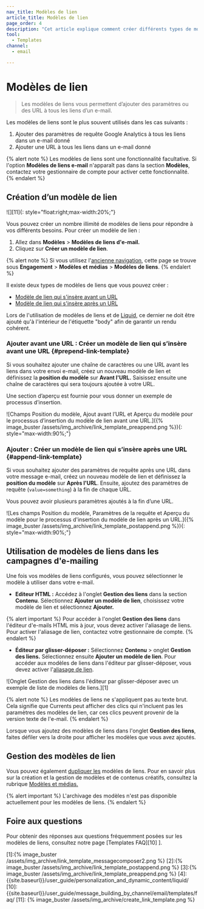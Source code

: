 ```yaml
---
nav_title: Modèles de lien
article_title: Modèles de lien
page_order: 4
description: "Cet article explique comment créer différents types de modèles de liens dans vos e-mails."
tool:
  - Templates
channel:
  - email

---
```


# Modèles de lien

> Les modèles de liens vous permettent d’ajouter des paramètres ou des URL à tous les liens d’un e-mail.

Les modèles de liens sont le plus souvent utilisés dans les cas suivants :

1. Ajouter des paramètres de requête Google Analytics à tous les liens dans un e-mail donné
2. Ajouter une URL à tous les liens dans un e-mail donné

{% alert note %}
Les modèles de liens sont une fonctionnalité facultative. Si l'option **Modèles de liens e-mail** n'apparaît pas dans la section **Modèles**, contactez votre gestionnaire de compte pour activer cette fonctionnalité.
{% endalert %}

## Création d’un modèle de lien

![][11]{: style="float:right;max-width:20%;"}

Vous pouvez créer un nombre illimité de modèles de liens pour répondre à vos différents besoins. Pour créer un modèle de lien :

1. Allez dans **Modèles** > **Modèles de liens d'e-mail.** 
2. Cliquez sur **Créer un modèle de lien**.

{% alert note %}
Si vous utilisez l'[ancienne navigation]({{site.baseurl}}/navigation), cette page se trouve sous **Engagement** > **Modèles et médias** > **Modèles de liens**.
{% endalert %}

Il existe deux types de modèles de liens que vous pouvez créer :

- [Modèle de lien qui s'insère avant un URL](#prepend-link-template)
- [Modèle de lien qui s'insère après un URL](#append-link-template)

Lors de l'utilisation de modèles de liens et de [Liquid]({{site.baseurl}}/user_guide/personalization_and_dynamic_content/liquid/), ce dernier ne doit être ajouté qu'à l'intérieur de l'étiquette "body" afin de garantir un rendu cohérent.

### Ajouter avant une URL : Créer un modèle de lien qui s’insère avant une URL {#prepend-link-template}

Si vous souhaitez ajouter une chaîne de caractères ou une URL avant les liens dans votre envoi e-mail, créez un nouveau modèle de lien et définissez la **position du modèle** sur **Avant l'URL.** Saisissez ensuite une chaîne de caractères qui sera toujours ajoutée à votre URL. 

Une section d’aperçu est fournie pour vous donner un exemple de processus d’insertion.

![Champs Position du modèle, Ajout avant l’URL et Aperçu du modèle pour le processus d’insertion du modèle de lien avant une URL.]({% image_buster /assets/img_archive/link_template_preappend.png %}){: style="max-width:90%;"}

### Ajouter : Créer un modèle de lien qui s’insère après une URL {#append-link-template}

Si vous souhaitez ajouter des paramètres de requête après une URL dans votre message e-mail, créez un nouveau modèle de lien et définissez la **position du modèle** sur **Après l'URL**. Ensuite, ajoutez des paramètres de requête (`value=something`) à la fin de chaque URL.

Vous pouvez avoir plusieurs paramètres ajoutés à la fin d’une URL.

![Les champs Position du modèle, Paramètres de la requête et Aperçu du modèle pour le processus d'insertion du modèle de lien après un URL.]({% image_buster /assets/img_archive/link_template_postappend.png %}){: style="max-width:90%;"}

## Utilisation de modèles de liens dans les campagnes d'e-mailing

Une fois vos modèles de liens configurés, vous pouvez sélectionner le modèle à utiliser dans votre e-mail.

- **Editeur HTML :** Accédez à l'onglet **Gestion des liens** dans la section **Contenu**. Sélectionnez **Ajouter un modèle de lien**, choisissez votre modèle de lien et sélectionnez **Ajouter.**

{% alert important %}
Pour accéder à l'onglet **Gestion des liens** dans l'éditeur d'e-mails HTML mis à jour, vous devez activer l'aliasage de liens. Pour activer l'aliasage de lien, contactez votre gestionnaire de compte.
{% endalert %}

- **Éditeur par glisser-déposer :** Sélectionnez **Contenu** > onglet **Gestion des liens.** Sélectionnez ensuite **Ajouter un modèle de lien**. Pour accéder aux modèles de liens dans l'éditeur par glisser-déposer, vous devez activer l'[aliasage de lien]({{site.baseurl}}/user_guide/message_building_by_channel/email/templates/link_aliasing/).

![Onglet Gestion des liens dans l'éditeur par glisser-déposer avec un exemple de liste de modèles de liens.][1]

{% alert note %}
Les modèles de liens ne s'appliquent pas au texte brut. Cela signifie que Currents peut afficher des clics qui n'incluent pas les paramètres des modèles de lien, car ces clics peuvent provenir de la version texte de l'e-mail.
{% endalert %}

Lorsque vous ajoutez des modèles de liens dans l'onglet **Gestion des liens**, faites défiler vers la droite pour afficher les modèles que vous avez ajoutés.

## Gestion des modèles de lien

Vous pouvez également [dupliquer les]({{site.baseurl}}/user_guide/engagement_tools/templates_and_media/duplicate/) modèles de liens. Pour en savoir plus sur la création et la gestion de modèles et de contenus créatifs, consultez la rubrique [Modèles et médias.]({{site.baseurl}}/user_guide/engagement_tools/templates_and_media/)

{% alert important %}
L'archivage des modèles n'est pas disponible actuellement pour les modèles de liens.
{% endalert %}

## Foire aux questions

Pour obtenir des réponses aux questions fréquemment posées sur les modèles de liens, consultez notre page [Templates FAQ][10] ].

[1]:{% image_buster /assets/img_archive/link_template_messagecomposer2.png %}
[2]:{% image_buster /assets/img_archive/link_template_postappend.png %}
[3]:{% image_buster /assets/img_archive/link_template_preappend.png %}
[4]: {{site.baseurl}}/user_guide/personalization_and_dynamic_content/liquid/
[10]: {{site.baseurl}}/user_guide/message_building_by_channel/email/templates/faq/
[11]: {% image_buster /assets/img_archive/create_link_template.png %}
